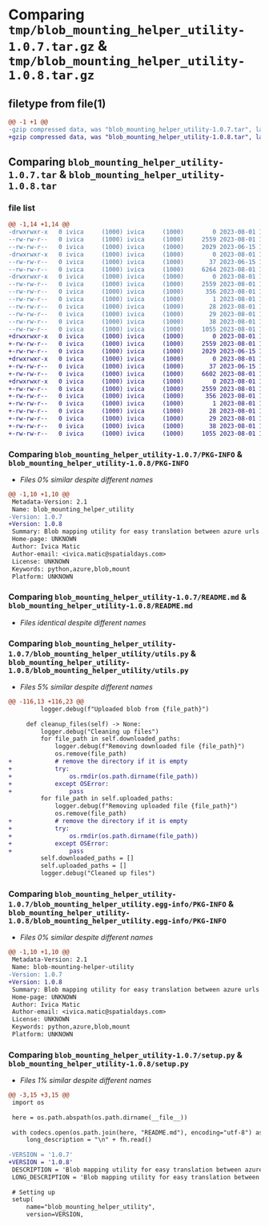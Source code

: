 # Comparing `tmp/blob_mounting_helper_utility-1.0.7.tar.gz` & `tmp/blob_mounting_helper_utility-1.0.8.tar.gz`

## filetype from file(1)

```diff
@@ -1 +1 @@
-gzip compressed data, was "blob_mounting_helper_utility-1.0.7.tar", last modified: Tue Aug  1 10:52:14 2023, max compression
+gzip compressed data, was "blob_mounting_helper_utility-1.0.8.tar", last modified: Tue Aug  1 13:16:54 2023, max compression
```

## Comparing `blob_mounting_helper_utility-1.0.7.tar` & `blob_mounting_helper_utility-1.0.8.tar`

### file list

```diff
@@ -1,14 +1,14 @@
-drwxrwxr-x   0 ivica     (1000) ivica     (1000)        0 2023-08-01 10:52:14.164950 blob_mounting_helper_utility-1.0.7/
--rw-rw-r--   0 ivica     (1000) ivica     (1000)     2559 2023-08-01 10:52:14.164950 blob_mounting_helper_utility-1.0.7/PKG-INFO
--rw-rw-r--   0 ivica     (1000) ivica     (1000)     2029 2023-06-15 13:30:00.000000 blob_mounting_helper_utility-1.0.7/README.md
-drwxrwxr-x   0 ivica     (1000) ivica     (1000)        0 2023-08-01 10:52:14.164950 blob_mounting_helper_utility-1.0.7/blob_mounting_helper_utility/
--rw-rw-r--   0 ivica     (1000) ivica     (1000)       37 2023-06-15 11:11:15.000000 blob_mounting_helper_utility-1.0.7/blob_mounting_helper_utility/__init__.py
--rw-rw-r--   0 ivica     (1000) ivica     (1000)     6264 2023-08-01 10:52:03.000000 blob_mounting_helper_utility-1.0.7/blob_mounting_helper_utility/utils.py
-drwxrwxr-x   0 ivica     (1000) ivica     (1000)        0 2023-08-01 10:52:14.164950 blob_mounting_helper_utility-1.0.7/blob_mounting_helper_utility.egg-info/
--rw-rw-r--   0 ivica     (1000) ivica     (1000)     2559 2023-08-01 10:52:14.000000 blob_mounting_helper_utility-1.0.7/blob_mounting_helper_utility.egg-info/PKG-INFO
--rw-rw-r--   0 ivica     (1000) ivica     (1000)      356 2023-08-01 10:52:14.000000 blob_mounting_helper_utility-1.0.7/blob_mounting_helper_utility.egg-info/SOURCES.txt
--rw-rw-r--   0 ivica     (1000) ivica     (1000)        1 2023-08-01 10:52:14.000000 blob_mounting_helper_utility-1.0.7/blob_mounting_helper_utility.egg-info/dependency_links.txt
--rw-rw-r--   0 ivica     (1000) ivica     (1000)       28 2023-08-01 10:52:14.000000 blob_mounting_helper_utility-1.0.7/blob_mounting_helper_utility.egg-info/requires.txt
--rw-rw-r--   0 ivica     (1000) ivica     (1000)       29 2023-08-01 10:52:14.000000 blob_mounting_helper_utility-1.0.7/blob_mounting_helper_utility.egg-info/top_level.txt
--rw-rw-r--   0 ivica     (1000) ivica     (1000)       38 2023-08-01 10:52:14.164950 blob_mounting_helper_utility-1.0.7/setup.cfg
--rw-rw-r--   0 ivica     (1000) ivica     (1000)     1055 2023-08-01 10:52:11.000000 blob_mounting_helper_utility-1.0.7/setup.py
+drwxrwxr-x   0 ivica     (1000) ivica     (1000)        0 2023-08-01 13:16:54.392139 blob_mounting_helper_utility-1.0.8/
+-rw-rw-r--   0 ivica     (1000) ivica     (1000)     2559 2023-08-01 13:16:54.392139 blob_mounting_helper_utility-1.0.8/PKG-INFO
+-rw-rw-r--   0 ivica     (1000) ivica     (1000)     2029 2023-06-15 13:30:00.000000 blob_mounting_helper_utility-1.0.8/README.md
+drwxrwxr-x   0 ivica     (1000) ivica     (1000)        0 2023-08-01 13:16:54.392139 blob_mounting_helper_utility-1.0.8/blob_mounting_helper_utility/
+-rw-rw-r--   0 ivica     (1000) ivica     (1000)       37 2023-06-15 11:11:15.000000 blob_mounting_helper_utility-1.0.8/blob_mounting_helper_utility/__init__.py
+-rw-rw-r--   0 ivica     (1000) ivica     (1000)     6602 2023-08-01 13:16:37.000000 blob_mounting_helper_utility-1.0.8/blob_mounting_helper_utility/utils.py
+drwxrwxr-x   0 ivica     (1000) ivica     (1000)        0 2023-08-01 13:16:54.392139 blob_mounting_helper_utility-1.0.8/blob_mounting_helper_utility.egg-info/
+-rw-rw-r--   0 ivica     (1000) ivica     (1000)     2559 2023-08-01 13:16:54.000000 blob_mounting_helper_utility-1.0.8/blob_mounting_helper_utility.egg-info/PKG-INFO
+-rw-rw-r--   0 ivica     (1000) ivica     (1000)      356 2023-08-01 13:16:54.000000 blob_mounting_helper_utility-1.0.8/blob_mounting_helper_utility.egg-info/SOURCES.txt
+-rw-rw-r--   0 ivica     (1000) ivica     (1000)        1 2023-08-01 13:16:54.000000 blob_mounting_helper_utility-1.0.8/blob_mounting_helper_utility.egg-info/dependency_links.txt
+-rw-rw-r--   0 ivica     (1000) ivica     (1000)       28 2023-08-01 13:16:54.000000 blob_mounting_helper_utility-1.0.8/blob_mounting_helper_utility.egg-info/requires.txt
+-rw-rw-r--   0 ivica     (1000) ivica     (1000)       29 2023-08-01 13:16:54.000000 blob_mounting_helper_utility-1.0.8/blob_mounting_helper_utility.egg-info/top_level.txt
+-rw-rw-r--   0 ivica     (1000) ivica     (1000)       38 2023-08-01 13:16:54.392139 blob_mounting_helper_utility-1.0.8/setup.cfg
+-rw-rw-r--   0 ivica     (1000) ivica     (1000)     1055 2023-08-01 13:16:48.000000 blob_mounting_helper_utility-1.0.8/setup.py
```

### Comparing `blob_mounting_helper_utility-1.0.7/PKG-INFO` & `blob_mounting_helper_utility-1.0.8/PKG-INFO`

 * *Files 0% similar despite different names*

```diff
@@ -1,10 +1,10 @@
 Metadata-Version: 2.1
 Name: blob_mounting_helper_utility
-Version: 1.0.7
+Version: 1.0.8
 Summary: Blob mapping utility for easy translation between azure urls and local paths
 Home-page: UNKNOWN
 Author: Ivica Matic
 Author-email: <ivica.matic@spatialdays.com>
 License: UNKNOWN
 Keywords: python,azure,blob,mount
 Platform: UNKNOWN
```

### Comparing `blob_mounting_helper_utility-1.0.7/README.md` & `blob_mounting_helper_utility-1.0.8/README.md`

 * *Files identical despite different names*

### Comparing `blob_mounting_helper_utility-1.0.7/blob_mounting_helper_utility/utils.py` & `blob_mounting_helper_utility-1.0.8/blob_mounting_helper_utility/utils.py`

 * *Files 5% similar despite different names*

```diff
@@ -116,13 +116,23 @@
         logger.debug(f"Uploaded blob from {file_path}")
 
     def cleanup_files(self) -> None:
         logger.debug("Cleaning up files")
         for file_path in self.downloaded_paths:
             logger.debug(f"Removing downloaded file {file_path}")
             os.remove(file_path)
+            # remove the directory if it is empty
+            try:
+                os.rmdir(os.path.dirname(file_path))
+            except OSError:
+                pass
         for file_path in self.uploaded_paths:
             logger.debug(f"Removing uploaded file {file_path}")
             os.remove(file_path)
+            # remove the directory if it is empty
+            try:
+                os.rmdir(os.path.dirname(file_path))
+            except OSError:
+                pass
         self.downloaded_paths = []
         self.uploaded_paths = []
         logger.debug("Cleaned up files")
```

### Comparing `blob_mounting_helper_utility-1.0.7/blob_mounting_helper_utility.egg-info/PKG-INFO` & `blob_mounting_helper_utility-1.0.8/blob_mounting_helper_utility.egg-info/PKG-INFO`

 * *Files 0% similar despite different names*

```diff
@@ -1,10 +1,10 @@
 Metadata-Version: 2.1
 Name: blob-mounting-helper-utility
-Version: 1.0.7
+Version: 1.0.8
 Summary: Blob mapping utility for easy translation between azure urls and local paths
 Home-page: UNKNOWN
 Author: Ivica Matic
 Author-email: <ivica.matic@spatialdays.com>
 License: UNKNOWN
 Keywords: python,azure,blob,mount
 Platform: UNKNOWN
```

### Comparing `blob_mounting_helper_utility-1.0.7/setup.py` & `blob_mounting_helper_utility-1.0.8/setup.py`

 * *Files 1% similar despite different names*

```diff
@@ -3,15 +3,15 @@
 import os
 
 here = os.path.abspath(os.path.dirname(__file__))
 
 with codecs.open(os.path.join(here, "README.md"), encoding="utf-8") as fh:
     long_description = "\n" + fh.read()
 
-VERSION = '1.0.7'
+VERSION = '1.0.8'
 DESCRIPTION = 'Blob mapping utility for easy translation between azure urls and local paths'
 LONG_DESCRIPTION = 'Blob mapping utility for easy translation between azure urls and local paths'
 
 # Setting up
 setup(
     name="blob_mounting_helper_utility",
     version=VERSION,
```

